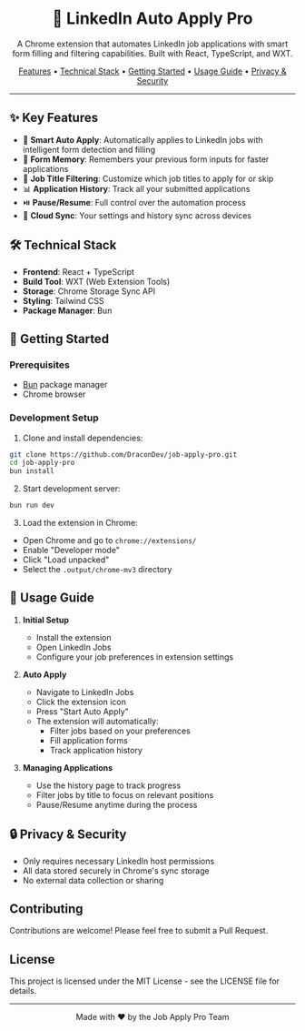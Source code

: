 <div align="center">

# 🚀 LinkedIn Auto Apply Pro

A Chrome extension that automates LinkedIn job applications with smart form filling and filtering capabilities. Built with React, TypeScript, and WXT.

[Features](#key-features) • [Technical Stack](#technical-stack) • [Getting Started](#getting-started) • [Usage Guide](#usage-guide) • [Privacy & Security](#privacy--security)

---

</div>

## ✨ Key Features

- 🤖 **Smart Auto Apply**: Automatically applies to LinkedIn jobs with intelligent form detection and filling
- 📝 **Form Memory**: Remembers your previous form inputs for faster applications
- 🎯 **Job Title Filtering**: Customize which job titles to apply for or skip
- 📊 **Application History**: Track all your submitted applications
- ⏯️ **Pause/Resume**: Full control over the automation process
- 🔄 **Cloud Sync**: Your settings and history sync across devices

## 🛠️ Technical Stack

- **Frontend**: React + TypeScript
- **Build Tool**: WXT (Web Extension Tools)
- **Storage**: Chrome Storage Sync API
- **Styling**: Tailwind CSS
- **Package Manager**: Bun

## 🚀 Getting Started

### Prerequisites
- [Bun](https://bun.sh/) package manager
- Chrome browser

### Development Setup

1. Clone and install dependencies:
```bash
git clone https://github.com/DraconDev/job-apply-pro.git
cd job-apply-pro
bun install
```

2. Start development server:
```bash
bun run dev
```

3. Load the extension in Chrome:
- Open Chrome and go to `chrome://extensions/`
- Enable "Developer mode"
- Click "Load unpacked"
- Select the `.output/chrome-mv3` directory

## 📖 Usage Guide

1. **Initial Setup**
   - Install the extension
   - Open LinkedIn Jobs
   - Configure your job preferences in extension settings

2. **Auto Apply**
   - Navigate to LinkedIn Jobs
   - Click the extension icon
   - Press "Start Auto Apply"
   - The extension will automatically:
     - Filter jobs based on your preferences
     - Fill application forms
     - Track application history

3. **Managing Applications**
   - Use the history page to track progress
   - Filter jobs by title to focus on relevant positions
   - Pause/Resume anytime during the process

## 🔒 Privacy & Security

- Only requires necessary LinkedIn host permissions
- All data stored securely in Chrome's sync storage
- No external data collection or sharing

## Contributing

Contributions are welcome! Please feel free to submit a Pull Request.

## License

This project is licensed under the MIT License - see the LICENSE file for details.

<div align="center">

---

Made with ❤️ by the Job Apply Pro Team

</div>
